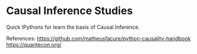 # Causal Inference Studies
Quick IPythons for learn the basis of Causal Inference.

References:
https://github.com/matheusfacure/python-causality-handbook
https://quantecon.org/
